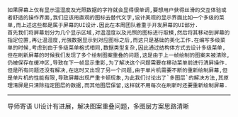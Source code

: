 	如果屏幕上仅有显示温湿度及光照数据的字符就会显得很单调,要想用户获得丝滑的交互体验或者舒适的操作界面,我们应该用直观的图标去替代文字,设计美观的显示界面比如一个多级的菜单,而上述这些都是属于屏幕的UI设计.因此在本周团队着重于开发屏幕的UI部分.
	首先我们将屏幕划分为几个显示区域,对温湿度以及光照的图标进行取模,然后将其移动到屏幕的指定位置,再让温湿度,光强数据显示到对应图标之后,而这只是基础的美化工作.在编写多级菜单的时候,考虑到由于多级菜单格式相同,数据类型复杂,因此通过结构体方式去设计多级菜单,但在刷新屏幕的时候我们发现了多个绘制图案重叠的问题,这是由于上一帧绘制的图案未被清除,仍被保存在缓冲区,导致在下一帧显示重影,为了解决这个问题需要在移动菜单前进行清屏操作.
	但是所有问题还没有解决,在这时又出现了另一个问题,由于单片机需要不断的重新绘制屏幕,但是单片机的性能有限,导致屏幕出现严重卡顿现象,为此我们讨论出了`多图层`的解决方法,其原理清屏是只清除指定图层的数据,而其他图层保留,这样就不用每次在刷新时还要重新绘制屏幕.

---
导师寄语
UI设计有进展，解决图案重叠问题，多图层方案思路清晰